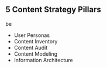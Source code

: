 ## 5 Content Strategy Pillars

be	

* User Personas
* Content Inventory
* Content Audit
* Content Modeling
* Information Architecture